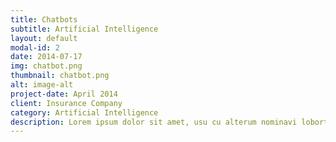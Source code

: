 ```yaml
---
title: Chatbots
subtitle: Artificial Intelligence
layout: default
modal-id: 2
date: 2014-07-17
img: chatbot.png
thumbnail: chatbot.png
alt: image-alt
project-date: April 2014
client: Insurance Company
category: Artificial Intelligence
description: Lorem ipsum dolor sit amet, usu cu alterum nominavi lobortis. At duo novum diceret. Tantas apeirian vix et, usu sanctus postulant inciderint ut, populo diceret necessitatibus in vim. Cu eum dicam feugiat noluisse.
---
```

